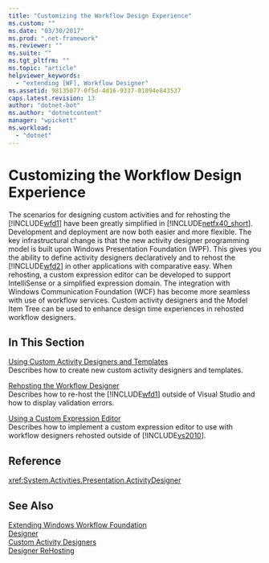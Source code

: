 ```yaml
---
title: "Customizing the Workflow Design Experience"
ms.custom: ""
ms.date: "03/30/2017"
ms.prod: ".net-framework"
ms.reviewer: ""
ms.suite: ""
ms.tgt_pltfrm: ""
ms.topic: "article"
helpviewer_keywords: 
  - "extending [WF], Workflow Designer"
ms.assetid: 98135077-0f5d-4d16-9337-01094e843537
caps.latest.revision: 13
author: "dotnet-bot"
ms.author: "dotnetcontent"
manager: "wpickett"
ms.workload: 
  - "dotnet"
---
```

# Customizing the Workflow Design Experience
The scenarios for designing custom activities and for rehosting the [!INCLUDE[wfd1](../../../includes/wfd1-md.md)] have been greatly simplified in [!INCLUDE[netfx40_short](../../../includes/netfx40-short-md.md)]. Development and deployment are now both easier and more flexible. The key infrastructural change is that the new activity designer programming model is built upon Windows Presentation Foundation (WPF). This gives you the ability to define activity designers declaratively and to rehost the [!INCLUDE[wfd2](../../../includes/wfd2-md.md)] in other applications with comparative easy. When rehosting, a custom expression editor can be developed to support IntelliSense or a simplified expression domain. The integration with Windows Communication Foundation (WCF) has become more seamless with use of workflow services. Custom activity designers and the Model Item Tree can be used to enhance design time experiences in rehosted workflow designers.  
  
## In This Section  
 [Using Custom Activity Designers and Templates](../../../docs/framework/windows-workflow-foundation/using-custom-activity-designers-and-templates.md)  
 Describes how to create new custom activity designers and templates.  
  
 [Rehosting the Workflow Designer](../../../docs/framework/windows-workflow-foundation/rehosting-the-workflow-designer.md)  
 Describes how to re-host the [!INCLUDE[wfd1](../../../includes/wfd1-md.md)] outside of Visual Studio and how to display validation errors.  
  
 [Using a Custom Expression Editor](../../../docs/framework/windows-workflow-foundation/using-a-custom-expression-editor.md)  
 Describes how to implement a custom expression editor to use with workflow designers rehosted outside of [!INCLUDE[vs2010](../../../includes/vs2010-md.md)].  
  
## Reference  
 <xref:System.Activities.Presentation.ActivityDesigner>  
  
## See Also  
 [Extending Windows Workflow Foundation](../../../docs/framework/windows-workflow-foundation/extend.md)  
 [Designer](../../../docs/framework/windows-workflow-foundation/samples/designer.md)  
 [Custom Activity Designers](../../../docs/framework/windows-workflow-foundation/samples/custom-activity-designers.md)  
 [Designer ReHosting](../../../docs/framework/windows-workflow-foundation/samples/designer-rehosting.md)
